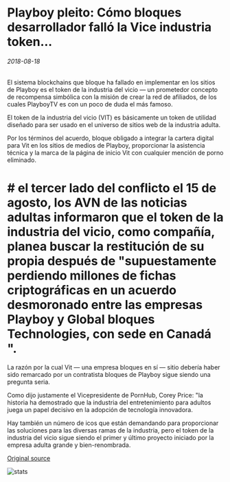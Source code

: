 # Playboy pleito: Cómo bloques desarrollador falló la Vice industria token...

###### 2018-08-18

El sistema blockchains que bloque ha fallado en implementar en los sitios de Playboy es el token de la industria del vicio — un prometedor concepto de recompensa simbólica con la misión de crear la red de afiliados, de los cuales PlayboyTV es con un poco de duda el más famoso.

El token de la industria del vicio (VIT) es básicamente un token de utilidad diseñado para ser usado en el universo de sitios web de la industria adulta.

Por los términos del acuerdo, bloque obligado a integrar la cartera digital para Vit en los sitios de medios de Playboy, proporcionar la asistencia técnica y la marca de la página de inicio Vit con cualquier mención de porno eliminado.

# # el tercer lado del conflicto el 15 de agosto, los AVN de las noticias adultas informaron que el token de la industria del vicio, como compañía, planea buscar la restitución de su propia después de "supuestamente perdiendo millones de fichas criptográficas en un acuerdo desmoronado entre las empresas Playboy y Global bloques Technologies, con sede en Canadá ".

La razón por la cual Vit — una empresa bloques en sí — sitio debería haber sido remarcado por un contratista bloques de Playboy sigue siendo una pregunta seria.

Como dijo justamente el Vicepresidente de PornHub, Corey Price: "la historia ha demostrado que la industria del entretenimiento para adultos juega un papel decisivo en la adopción de tecnología innovadora.

Hay también un número de icos que están demandando para proporcionar las soluciones para las diversas ramas de la industria, pero el token de la industria del vicio sigue siendo el primer y último proyecto iniciado por la empresa adulta grande y bien-renombrada.

[Original source](https://cointelegraph.com/news/playboy-lawsuit-how-blockchain-developer-failed-the-vice-industry-token)

![stats](https://c.statcounter.com/11760860/0/a89fa40b/1/ "stats")